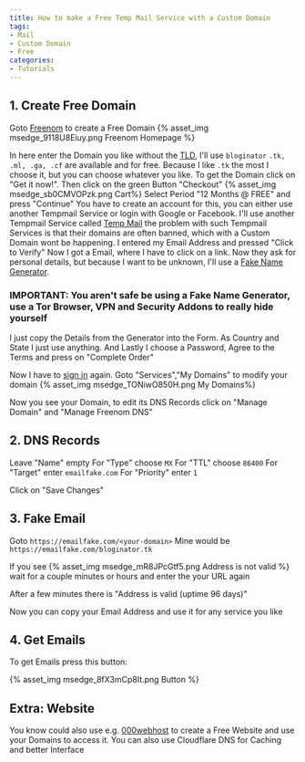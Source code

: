 ```yaml
---
title: How to make a Free Temp Mail Service with a Custom Domain
tags:
- Mail
- Custom Domain
- Free
categories: 
- Tutorials
---
```


## 1. Create Free Domain

Goto [Freenom](https://www.freenom.com/en/index.html?lang=en) to create a Free Domain
{% asset_img msedge_9118U8Eiuy.png Freenom Homepage %}

In here enter the Domain you like without the [TLD](https://de.wikipedia.org/wiki/Top-Level-Domain), I'll use `bloginator`
`.tk, .ml, .ga, .cf` are available and for free.
Because I like `.tk` the most I choose it, but you can choose whatever you like.
To get the Domain click on "Get it now!". Then click on the green Button "Checkout"
{% asset_img msedge_sb0CMVOPzk.png Cart%}
Select Period "12 Months @ FREE" and press "Continue"
You have to create an account for this, you can either use another Tempmail Service or login with Google or Facebook. I'll use another Tempmail Service called [Temp Mail](https://temp-mail.org/en/) the problem with such Tempmail Services is that their domains are often banned, which with a Custom Domain wont be happening.
I entered my Email Address and pressed "Click to Verify" Now I got a Email, where I have to click on a link.
Now they ask for personal details, but because I want to be unknown, I'll use a [Fake Name Generator](https://en.fakenamegenerator.com/).

### IMPORTANT: You aren't safe be using a Fake Name Generator, use a Tor Browser, VPN and Security Addons to really hide yourself

I just copy the Details from the Generator into the Form. As Country and State I just use anything. And Lastly I choose a Password, Agree to the Terms and press on "Complete Order"

Now I have to [sign in](https://my.freenom.com/clientarea.php) again.
Goto "Services","My Domains" to modify your domain
{% asset_img msedge_TONiwO850H.png My Domains%}

Now you see your Domain, to edit its DNS Records click on "Manage Domain" and "Manage Freenom DNS"

## 2. DNS Records

Leave "Name" empty
For "Type" choose `MX`
For "TTL" choose `86400`
For "Target" enter `emailfake.com`
For "Priority" enter `1`

Click on "Save Changes"

## 3. Fake Email

Goto `https://emailfake.com/<your-domain>`
Mine would be `https://emailfake.com/bloginator.tk`

If you see
{% asset_img msedge_mR8JPcGtf5.png Address is not valid %}
wait for a couple minutes or hours and enter the your URL again

After a few minutes there is "Address is valid (uptime 96 days)"

Now you can copy your Email Address and use it for any service you like

## 4. Get Emails

To get Emails press this button:

{% asset_img msedge_8fX3mCp8It.png Button %}

## Extra: Website

You know could also use e.g. [000webhost](https://www.000webhost.com/) to create a Free Website and use your Domains to access it.
You can also use Cloudflare DNS for Caching and better Interface
